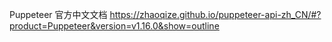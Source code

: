 Puppeteer 官方中文文档 
  https://zhaoqize.github.io/puppeteer-api-zh_CN/#?product=Puppeteer&version=v1.16.0&show=outline
